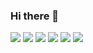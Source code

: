 ### Hi there 👋

<!--
**TylerSell/TylerSell** is a ✨ _special_ ✨ repository because its `README.md` (this file) appears on your GitHub profile.

Here are some ideas to get you started:

- 🔭 I’m currently working on ...
- 🌱 I’m currently learning ...
- 👯 I’m looking to collaborate on ...
- 🤔 I’m looking for help with ...
- 💬 Ask me about ...
- 📫 How to reach me: ...
- 😄 Pronouns: ...
- ⚡ Fun fact: ...
-->

![](https://img.shields.io/badge/Code-Ruby/Rails-CC342D?style=plastic&logo=Ruby) ![](https://img.shields.io/badge/Code-Javascript-F7DF1E?style=plastic&logo=JavaScript) ![](https://img.shields.io/badge/Code-React-61DAFB?style=plastic&logo=React) ![](https://img.shields.io/badge/Code-Redux-764ABC?style=plastic&logo=Redux) ![](https://img.shields.io/badge/Code-HTML-E34F26?style=plastic&logo=HTML5) ![](https://img.shields.io/badge/Code-CSS-1572B6?style=plastic&logo=CSS3)